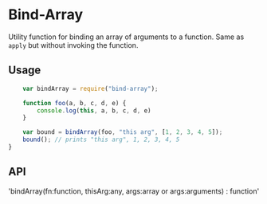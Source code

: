 # Bind-Array

Utility function for binding an array of arguments to a function. Same as `apply` but without invoking the function.

## Usage

```javascript
    var bindArray = require("bind-array");

    function foo(a, b, c, d, e) {
        console.log(this, a, b, c, d, e)
    }

    var bound = bindArray(foo, "this arg", [1, 2, 3, 4, 5]);
    bound(); // prints "this arg", 1, 2, 3, 4, 5
}
```

## API

'bindArray(fn:function, thisArg:any, args:array or args:arguments) : function'